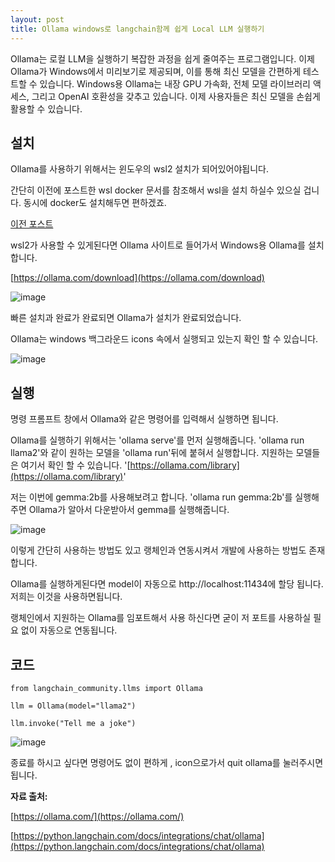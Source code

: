 ```yaml
---
layout: post
title: Ollama windows로 langchain함께 쉽게 Local LLM 실행하기
---
```


Ollama는 로컬 LLM을 실행하기 복잡한 과정을 쉽게 줄여주는 프로그램입니다. 이제 Ollama가 Windows에서 미리보기로 제공되며, 이를 통해 최신 모델을 간편하게 테스트할 수 있습니다. Windows용 Ollama는 내장 GPU 가속화, 전체 모델 라이브러리 액세스, 그리고 OpenAI 호환성을 갖추고 있습니다. 이제 사용자들은 최신 모델을 손쉽게 활용할 수 있습니다.



## 설치
Ollama를 사용하기 위해서는 윈도우의 wsl2 설치가 되어있어야됩니다.

간단히 이전에 포스트한 wsl docker 문서를 참조해서 wsl을 설치 하실수 있으실 겁니다. 동시에 docker도 설치해두면 편하겠죠.

[이전 포스트](https://hypro2.github.io/ubuntu-docker/)

wsl2가 사용할 수 있게된다면 Ollama 사이트로 들어가서 Windows용 Ollama를 설치합니다.

[https://ollama.com/download](https://ollama.com/download)

![image](https://github.com/hypro2/hypro2.github.io/assets/84513149/61c67298-665e-492a-9875-efc01d311c01)


빠른 설치과 완료가 완료되면 Ollama가 설치가 완료되었습니다.

Ollama는 windows 백그라운드 icons 속에서 실행되고 있는지 확인 할 수 있습니다.

![image](https://github.com/hypro2/hypro2.github.io/assets/84513149/63a1fea6-ecdf-42e6-b065-2c9e19517c06)

## 실행

명령 프롬프트 창에서 Ollama와 같은 명령어를 입력해서 실행하면 됩니다.

Ollama를 실행하기 위해서는 'ollama serve'를 먼저 실행해줍니다. 'ollama run llama2'와 같이 원하는 모델을 'ollama run'뒤에 붙혀서 실행합니다. 지원하는 모델들은 여기서 확인 할 수 있습니다. '[https://ollama.com/library](https://ollama.com/library)'

저는 이번에 gemma:2b를 사용해보려고 합니다. 'ollama run gemma:2b'를 실행해주면 Ollama가 알아서 다운받아서 gemma를 실행해줍니다.

![image](https://github.com/hypro2/hypro2.github.io/assets/84513149/83ed2715-8e51-454e-958b-abb0469f9c84)


이렇게 간단히 사용하는 방법도 있고 랭체인과 연동시켜서 개발에 사용하는 방법도 존재합니다.

Ollama를 실행하게된다면 model이 자동으로 http://localhost:11434에 할당 됩니다. 저희는 이것을 사용하면됩니다. 

랭체인에서 지원하는 Ollama를 임포트해서 사용 하신다면 굳이 저 포트를 사용하실 필요 없이 자동으로 연동됩니다. 

## 코드

```
from langchain_community.llms import Ollama

llm = Ollama(model="llama2")

llm.invoke("Tell me a joke")
```
![image](https://github.com/hypro2/hypro2.github.io/assets/84513149/14cbaed7-ca3f-4930-b70b-b1874cd8ab79)



종료를 하시고 싶다면 명령어도 없이 편하게 , icon으로가서 quit ollama를 눌러주시면 됩니다. 

**자료 출처:**

[https://ollama.com/](https://ollama.com/)

[https://python.langchain.com/docs/integrations/chat/ollama](https://python.langchain.com/docs/integrations/chat/ollama)
